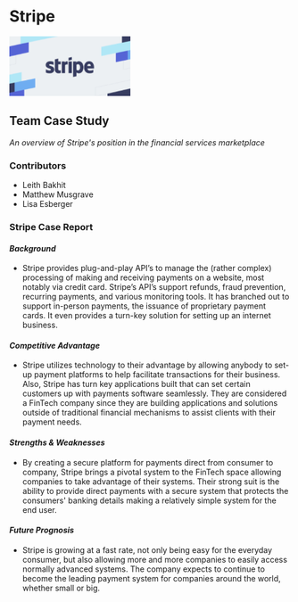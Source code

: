 # **Stripe**
![stripe](https://github.com/lwbakhit/Activity/blob/master/Images/Stripe%20Logo.jpeg)

## **Team Case Study**
*An overview of Stripe's position in the financial services marketplace* 

### **Contributors**
+ Leith Bakhit
+ Matthew Musgrave
+ Lisa Esberger

### **Stripe Case Report**

#### *Background*
+ Stripe provides plug-and-play API’s to manage the (rather complex) processing of making and receiving payments on a website, most notably via credit card. Stripe’s API’s support refunds, fraud prevention, recurring payments, and various monitoring tools. It has branched out to support in-person payments, the issuance of proprietary payment cards. It even provides a turn-key solution for setting up an internet business.

#### *Competitive Advantage*
+ Stripe utilizes technology to their advantage by allowing anybody to set-up payment platforms to help facilitate transactions for their business. Also, Stripe has turn key applications built that can set certain customers up with payments software seamlessly. They are considered a FinTech company since they are building applications and solutions outside of traditional financial mechanisms to assist clients with their payment needs.

#### *Strengths & Weaknesses*
+ By creating a secure platform for payments direct from consumer to company, Stripe brings a pivotal system to the FinTech space allowing companies to take advantage of their systems. Their strong suit is the ability to provide direct payments with a secure system that protects the consumers' banking details making a relatively simple system for the end user. 

#### *Future Prognosis*
+ Stripe is growing at a fast rate, not only being easy for the everyday consumer, but also allowing more and more companies to easily access normally advanced systems. The company expects to continue to become the leading payment system for companies around the world, whether small or big. 

